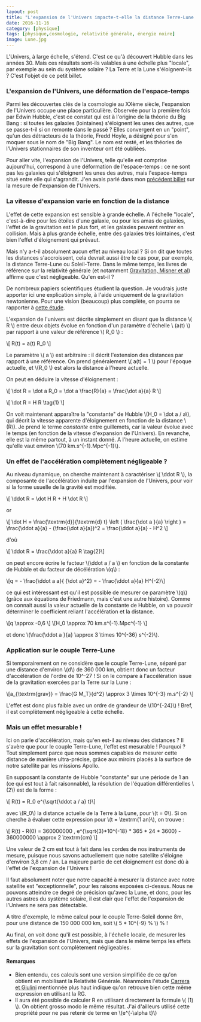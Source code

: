 ```yaml
---
layout: post
title: "L'expansion de l'Univers impacte-t-elle la distance Terre-Lune ?"
date: 2016-11-16
category: [physique]
tags: [physique,cosmologie, relativité générale, énergie noire]
image: Lune.jpg
---
```


L'Univers, à large échelle, s'étend. C'est ce qu'à découvert Hubble dans les années 30. Mais ces résultats sont-ils valables à une échelle plus "locale", par exemple au sein du système solaire ? La Terre et la Lune s'éloignent-ils ? C'est l'objet de ce petit billet.

<!--more-->

### L'expansion de l'Univers, une déformation de l'espace-temps  ###

Parmi les découvertes clés de la cosmologie au XXème siècle, l'expansion de l'Univers occupe une place particulière. Observée pour la première fois par Edwin Hubble, c'est ce constat qui est à l'origine de la théorie du Big Bang : si toutes les galaxies (lointaines) s'éloignent les unes des autres, que se passe-t-il si on remonte dans le passé ? Elles convergent en un "point", qu'un des détracteurs de la théorie, Fredd Hoyle, a désigné pour s'en moquer sous le nom de  "Big Bang". Le nom est resté, et les théories de l'Univers stationnaires de son inventeur ont été oubliées.

Pour aller vite, l'expansion de l'Univers, telle qu'elle est comprise aujourd'hui, correspond à une déformation de l'espace-temps : ce ne sont pas les galaxies qui s'éloignent les unes des autres, mais l'espace-temps situé entre elle qui s'agrandit. J'en avais parlé dans mon [précédent billet](http://www.bordet.info/blog/2016/10/15/Mesurer-l-expansion-de-l-univers.html) sur la mesure de l'expansion de l'Univers.


### La vitesse d'expansion varie en fonction de la distance ###

L'effet de cette expansion est sensible à grande échelle. A l'échelle "locale", c'est-à-dire pour les étoiles d'une galaxie, ou pour les amas de galaxies, l'effet de la gravitation est le plus fort, et les galaxies peuvent rentrer en collision. Mais à plus grande échelle, entre des galaxies très lointaines, c'est bien l'effet d'éloignement qui prévaut.

Mais n'y a-t-il absolument aucun effet au niveau local ? Si on dit que toutes les distances s'accroissent, cela devrait aussi être le cas pour, par exemple, la distance Terre-Lune ou Soleil-Terre. Dans le même temps, les livres de référence sur la relativité générale (et notamment [Gravitation, Misner et al](https://www.amazon.fr/Gravitation-Charles-W-Misner/dp/0716703440)) affirme que c'est négligeable. Qu'en est-il ?

De nombreux papiers scientifiques étudient la question. Je voudrais juste apporter ici une explication simple, à l'aide uniquement de la gravitation newtonienne. Pour une vision (beaucoup) plus complète, on pourra se rapporter à [cette étude](https://arxiv.org/abs/0810.2712).

L'expansion de l'univers est décrite simplement en disant que la distance \\( R \\) entre deux objets évolue en fonction d'un paramètre d'échelle \\ (a(t) \\) par rapport à une valeur de référence \\( R_0 \\) :

\\[ R(t) = a(t) R_0 \\]

Le paramètre \\( a \\) est arbitraire : il décrit l'extension des distances par rapport à une référence. On prend généralement \\( a(t) = 1 \\) pour l'époque actuelle, et \\(R_0 \\) est alors la distance à l'heure actuelle.

On peut en déduire la vitesse d'éloignement :

\\[ \dot R = \dot a R_0 = \dot a \frac{R}{a}  = \frac{\dot a}{a} R \\]

\\[ \dot R = H R \tag{1} \\]

On voit maintenant apparaître la "constante" de Hubble \\(H_0 = \dot a / a\\), qui décrit la vitesse apparente d'éloignement en fonction de la distance \\(R\\). Je prend le terme *constante* entre guillemets, car la valeur évolue avec le temps (en fonction de la vitesse d'expansion de l'Univers). En revanche, elle est la même partout, à un instant donné. A l'heure actuelle, on estime qu'elle vaut environ \\(70 km.s^{-1}.Mpc^{-1}\\).

### Un effet de l'accélération complètement négligeable ? ###

Au niveau dynamique, on cherche maintenant à caractériser \\( \ddot R \\), la composante de l'accélération induite par l'expansion de l'Univers, pour voir si la forme usuelle de la gravité est modifiée.

\\[ \ddot R = \dot H R + H \dot R \\]

or

\\[ \dot H = \frac{\textrm{d}}{\textrm{d} t} \left ( \frac{\dot a }{a} \right ) = \frac{\ddot a}{a} - (\frac{\dot a}{a})^2 = \frac{\ddot a}{a} - H^2 \\] 

d'où 

\\[ \ddot R = \frac{\ddot a}{a} R \tag{2}\\]

on peut encore écrire le facteur \\(\ddot a / a \\) en fonction de la constante de Hubble et du facteur de décélération \\(q\\) :

\\[q = - \frac{\ddot a a}{ {\dot a}^2} = - \frac{\ddot a}{a} H^{-2}\\]

ce qui est intéressant est qu'il est possible de mesurer ce paramètre \\(q\\) (grâce aux équations de Friedmann, mais c'est une autre histoire). Comme on connait aussi la valeur actuelle de la constante de Hubble, on va pouvoir déterminer le coefficient reliant l'accélération et la distance.

\\[q \approx -0,6 \\]
\\[H_0 \approx 70 km.s^{-1}.Mpc^{-1} \\]

et donc \\(\frac{\ddot a }{a} \approx 3 \times 10^{-36} s^{-2}\\).

### Application sur le couple Terre-Lune ###

Si temporairement on ne considère que le couple Terre-Lune, séparé par une distance d'environ \\(d\\) de 360 000 km, obtient donc un facteur d'accélération de l'ordre de 10^-27 ! Si on le compare à l'accélération issue de la gravitation exercées par la Terre sur la Lune :

\\[a_{\textrm{grav}} = \frac{G M_T}{d^2} \approx 3 \times 10^{-3} m.s^{-2} \\]

L'effet est donc plus faible avec un ordre de grandeur de \\(10^{-24}\\) ! Bref, il est complètement négligeable à cette échelle.

### Mais un effet mesurable ! ###

Ici on parle d'accélération, mais qu'en est-il au niveau des distances ? Il s'avère que pour le couple Terre-Lune, l'effet est mesurable ! Pourquoi ? Tout simplement parce que nous sommes capables de mesurer cette distance de manière ultra-précise, grâce aux miroirs placés à la surface de notre satellite par les missions Apollo.

En supposant la constante de Hubble "constante" sur une période de 1 an (ce qui est tout à fait raisonnable), la résolution de l'équation différentielles \\(2\\) est de la forme :

\\[ R(t) = R_0 e^{\sqrt{\ddot a / a} t}\\] 

avec \\(R_0\\) la distance actuelle de la Terre à la Lune, pour \\(t = 0\\). Si on cherche à évaluer cette expression pour \\(t = \textrm{1 an}\\), on trouve :

\\[ R(t) - R(0) = 360000000 \, e^{\sqrt{3}*10^{-18} * 365 * 24 * 3600} - 360000000 \approx 2 \textrm{cm} \\]

Une valeur de 2 cm est tout à fait dans les cordes de nos instruments de mesure, puisque nous savons actuellement que notre satellite s'éloigne d'environ 3,8 cm / an. La majeure partie de cet éloignement est donc dû à l'effet de l'expansion de l'Univers !

Il faut absolument noter que notre capacité à mesurer la distance avec notre satellite est "exceptionnelle", pour les raisons exposées ci-dessus. Nous ne pouvons atteindre ce degré de précision qu'avec la Lune, et donc, pour les autres astres du système solaire, il est clair que l'effet de l'expansion de l'Univers ne sera pas détectable. 

A titre d'exemple, le même calcul pour le couple Terre-Soleil donne 8m, pour une distance de 150 000 000 km, soit \\( 5 * 10^{-9} % \\) % !

Au final, on voit donc qu'il est possible, à l'échelle locale, de mesurer les effets de l'expansion de l'Univers, mais que dans le même temps les effets sur la gravitation sont complètement négligeables.

#### Remarques ####

* Bien entendu, ces calculs sont une version simplifiée de ce qu'on obtient en mobilisant la Relativité Générale. Néanmoins l'étude [Carrera et Giulini](https://arxiv.org/abs/0810.2712) mentionnée plus haut indique qu'on retrouve bien cette même expression en utilisant la RG.
* Il aura été possible de calculer R en utilisant directement la formule \\( (1) \\). On obtient grosso modo le même résultat. J'ai d'ailleurs utilisé cette propriété pour ne pas retenir de terme en \\(e^{-\alpha t}\\)
